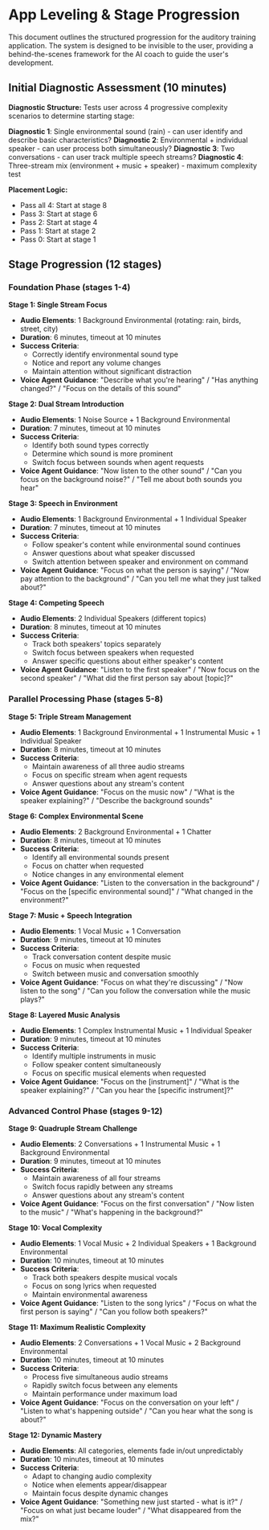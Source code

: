 # App Leveling & Stage Progression

This document outlines the structured progression for the auditory training application. The system is designed to be invisible to the user, providing a behind-the-scenes framework for the AI coach to guide the user's development.

## Initial Diagnostic Assessment (10 minutes)

**Diagnostic Structure:**
Tests user across 4 progressive complexity scenarios to determine starting stage:

**Diagnostic 1**: Single environmental sound (rain) - can user identify and describe basic characteristics?
**Diagnostic 2**: Environmental + individual speaker - can user process both simultaneously?
**Diagnostic 3**: Two conversations - can user track multiple speech streams?
**Diagnostic 4**: Three-stream mix (environment + music + speaker) - maximum complexity test

**Placement Logic:**

- Pass all 4: Start at stage 8
- Pass 3: Start at stage 6
- Pass 2: Start at stage 4
- Pass 1: Start at stage 2
- Pass 0: Start at stage 1

## Stage Progression (12 stages)

### Foundation Phase (stages 1-4)

**Stage 1: Single Stream Focus**

- **Audio Elements**: 1 Background Environmental (rotating: rain, birds, street, city)
- **Duration**: 6 minutes, timeout at 10 minutes
- **Success Criteria**:
  - Correctly identify environmental sound type
  - Notice and report any volume changes
  - Maintain attention without significant distraction
- **Voice Agent Guidance**: "Describe what you're hearing" / "Has anything changed?" / "Focus on the details of this sound"

**Stage 2: Dual Stream Introduction**

- **Audio Elements**: 1 Noise Source + 1 Background Environmental
- **Duration**: 7 minutes, timeout at 10 minutes
- **Success Criteria**:
  - Identify both sound types correctly
  - Determine which sound is more prominent
  - Switch focus between sounds when agent requests
- **Voice Agent Guidance**: "Now listen to the other sound" / "Can you focus on the background noise?" / "Tell me about both sounds you hear"

**Stage 3: Speech in Environment**

- **Audio Elements**: 1 Background Environmental + 1 Individual Speaker
- **Duration**: 7 minutes, timeout at 10 minutes
- **Success Criteria**:
  - Follow speaker's content while environmental sound continues
  - Answer questions about what speaker discussed
  - Switch attention between speaker and environment on command
- **Voice Agent Guidance**: "Focus on what the person is saying" / "Now pay attention to the background" / "Can you tell me what they just talked about?"

**Stage 4: Competing Speech**

- **Audio Elements**: 2 Individual Speakers (different topics)
- **Duration**: 8 minutes, timeout at 10 minutes
- **Success Criteria**:
  - Track both speakers' topics separately
  - Switch focus between speakers when requested
  - Answer specific questions about either speaker's content
- **Voice Agent Guidance**: "Listen to the first speaker" / "Now focus on the second speaker" / "What did the first person say about [topic]?"

### Parallel Processing Phase (stages 5-8)

**Stage 5: Triple Stream Management**

- **Audio Elements**: 1 Background Environmental + 1 Instrumental Music + 1 Individual Speaker
- **Duration**: 8 minutes, timeout at 10 minutes
- **Success Criteria**:
  - Maintain awareness of all three audio streams
  - Focus on specific stream when agent requests
  - Answer questions about any stream's content
- **Voice Agent Guidance**: "Focus on the music now" / "What is the speaker explaining?" / "Describe the background sounds"

**Stage 6: Complex Environmental Scene**

- **Audio Elements**: 2 Background Environmental + 1 Chatter
- **Duration**: 8 minutes, timeout at 10 minutes
- **Success Criteria**:
  - Identify all environmental sounds present
  - Focus on chatter when requested
  - Notice changes in any environmental element
- **Voice Agent Guidance**: "Listen to the conversation in the background" / "Focus on the [specific environmental sound]" / "What changed in the environment?"

**Stage 7: Music + Speech Integration**

- **Audio Elements**: 1 Vocal Music + 1 Conversation
- **Duration**: 9 minutes, timeout at 10 minutes
- **Success Criteria**:
  - Track conversation content despite music
  - Focus on music when requested
  - Switch between music and conversation smoothly
- **Voice Agent Guidance**: "Focus on what they're discussing" / "Now listen to the song" / "Can you follow the conversation while the music plays?"

**Stage 8: Layered Music Analysis**

- **Audio Elements**: 1 Complex Instrumental Music + 1 Individual Speaker
- **Duration**: 9 minutes, timeout at 10 minutes
- **Success Criteria**:
  - Identify multiple instruments in music
  - Follow speaker content simultaneously
  - Focus on specific musical elements when requested
- **Voice Agent Guidance**: "Focus on the [instrument]" / "What is the speaker explaining?" / "Can you hear the [specific instrument]?"

### Advanced Control Phase (stages 9-12)

**Stage 9: Quadruple Stream Challenge**

- **Audio Elements**: 2 Conversations + 1 Instrumental Music + 1 Background Environmental
- **Duration**: 9 minutes, timeout at 10 minutes
- **Success Criteria**:
  - Maintain awareness of all four streams
  - Switch focus rapidly between any streams
  - Answer questions about any stream's content
- **Voice Agent Guidance**: "Focus on the first conversation" / "Now listen to the music" / "What's happening in the background?"

**Stage 10: Vocal Complexity**

- **Audio Elements**: 1 Vocal Music + 2 Individual Speakers + 1 Background Environmental
- **Duration**: 10 minutes, timeout at 10 minutes
- **Success Criteria**:
  - Track both speakers despite musical vocals
  - Focus on song lyrics when requested
  - Maintain environmental awareness
- **Voice Agent Guidance**: "Listen to the song lyrics" / "Focus on what the first person is saying" / "Can you follow both speakers?"

**Stage 11: Maximum Realistic Complexity**

- **Audio Elements**: 2 Conversations + 1 Vocal Music + 2 Background Environmental
- **Duration**: 10 minutes, timeout at 10 minutes
- **Success Criteria**:
  - Process five simultaneous audio streams
  - Rapidly switch focus between any elements
  - Maintain performance under maximum load
- **Voice Agent Guidance**: "Focus on the conversation on your left" / "Listen to what's happening outside" / "Can you hear what the song is about?"

**Stage 12: Dynamic Mastery**

- **Audio Elements**: All categories, elements fade in/out unpredictably
- **Duration**: 10 minutes, timeout at 10 minutes
- **Success Criteria**:
  - Adapt to changing audio complexity
  - Notice when elements appear/disappear
  - Maintain focus despite dynamic changes
- **Voice Agent Guidance**: "Something new just started - what is it?" / "Focus on what just became louder" / "What disappeared from the mix?"

